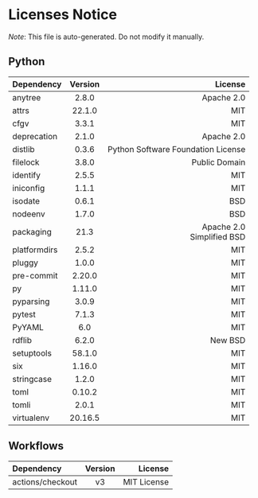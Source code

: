 # Licenses Notice
*Note*: This file is auto-generated. Do not modify it manually.
## Python
| Dependency | Version | License |
|:-----------|:-------:|--------:|
|anytree|2.8.0|Apache 2.0|
|attrs|22.1.0|MIT|
|cfgv|3.3.1|MIT|
|deprecation|2.1.0|Apache 2.0|
|distlib|0.3.6|Python Software Foundation License|
|filelock|3.8.0|Public Domain|
|identify|2.5.5|MIT|
|iniconfig|1.1.1|MIT|
|isodate|0.6.1|BSD|
|nodeenv|1.7.0|BSD|
|packaging|21.3|Apache 2.0<br/>Simplified BSD|
|platformdirs|2.5.2|MIT|
|pluggy|1.0.0|MIT|
|pre-commit|2.20.0|MIT|
|py|1.11.0|MIT|
|pyparsing|3.0.9|MIT|
|pytest|7.1.3|MIT|
|PyYAML|6.0|MIT|
|rdflib|6.2.0|New BSD|
|setuptools|58.1.0|MIT|
|six|1.16.0|MIT|
|stringcase|1.2.0|MIT|
|toml|0.10.2|MIT|
|tomli|2.0.1|MIT|
|virtualenv|20.16.5|MIT|
## Workflows
| Dependency | Version | License |
|:-----------|:-------:|--------:|
|actions/checkout|v3|MIT License|
